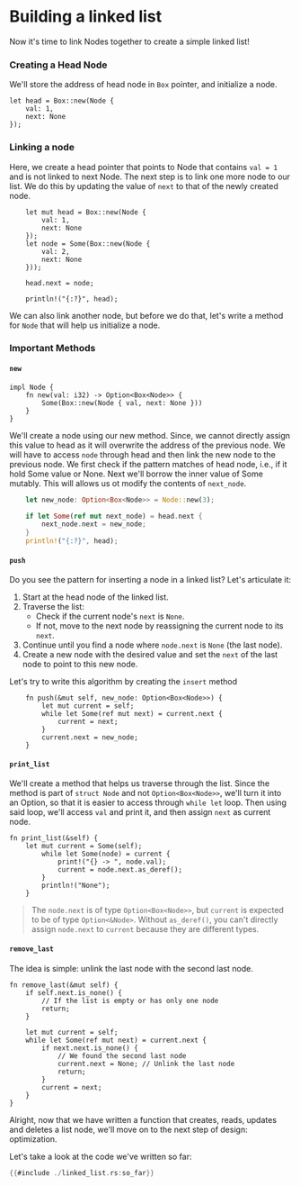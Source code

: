 # Building a linked list

Now it's time to link Nodes together to create a simple linked list!

### Creating a Head Node

We'll store the address of head node in `Box` pointer, and initialize a node.

```rust,ignore
let head = Box::new(Node {
    val: 1,
    next: None
});
```

### Linking a node
Here, we create a head pointer that points to Node that contains `val = 1` and is not linked to next Node.
The next step is to link one more node to our list. We do this by updating the value of `next` to that of the newly created node.

```rust,ignore
    let mut head = Box::new(Node {
        val: 1,
        next: None
    });
    let node = Some(Box::new(Node {
        val: 2,
        next: None
    }));

    head.next = node;

    println!("{:?}", head);
```

We can also link another node, but before we do that, let's write a method for `Node` that will help us initialize a node.

### Important Methods

#### `new`
```rust,ignore
impl Node {
    fn new(val: i32) -> Option<Box<Node>> {
        Some(Box::new(Node { val, next: None }))
    }
}
```

We'll create a node using our new method. Since, we cannot directly assign this value to head as it will overwrite the address of the previous node. We will have to access `node` through head and then link the new node to the previous node. We first check if the pattern matches of head node, i.e., if it hold Some value or None. Next we'll borrow the inner value of Some mutably. This will allows us ot modify the contents of `next_node`.

```rust
    let new_node: Option<Box<Node>> = Node::new(3);

    if let Some(ref mut next_node) = head.next {
        next_node.next = new_node;
    }
    println!("{:?}", head);
```

#### `push`

Do you see the pattern for inserting a node in a linked list? Let's articulate it:

1. Start at the head node of the linked list.
2. Traverse the list:
   - Check if the current node's `next` is `None`.
   - If not, move to the next node by reassigning the current node to its `next`.
3. Continue until you find a node where `node.next` is `None` (the last node).
4. Create a new node with the desired value and set the `next` of the last node to point to this new node.

Let's try to write this algorithm by creating the `insert` method

```rust,ignore
    fn push(&mut self, new_node: Option<Box<Node>>) {
        let mut current = self;
        while let Some(ref mut next) = current.next {
            current = next;
        }
        current.next = new_node;
    }
```

#### `print_list`

We'll create a method that helps us traverse through the list.
Since the method is part of `struct Node` and not `Option<Box<Node>>`, we'll turn it into an Option, so that it is easier to access through `while let` loop. Then using said loop, we'll access `val` and print it, and then assign `next` as current node.

```rust,ignore
fn print_list(&self) {
    let mut current = Some(self);
        while let Some(node) = current {
            print!("{} -> ", node.val);
            current = node.next.as_deref();
        }
        println!("None");
    }
```
> The `node.next` is of type `Option<Box<Node>>`, but `current` is expected to be of type `Option<&Node>`. Without `as_deref()`, you can't directly assign `node.next` to `current` because they are different types.


#### `remove_last`

The idea is simple: unlink the last node with the second last node.

```rust,ignore
fn remove_last(&mut self) {
    if self.next.is_none() {
        // If the list is empty or has only one node
        return;
    }

    let mut current = self;
    while let Some(ref mut next) = current.next {
        if next.next.is_none() {
            // We found the second last node
            current.next = None; // Unlink the last node
            return;
        }
        current = next;
    }
}
```

Alright, now that we have written a function that creates, reads, updates and deletes a list node, we'll move on to the next step of design: optimization.

Let's take a look at the code we've written so far:

```rust
{{#include ./linked_list.rs:so_far}}